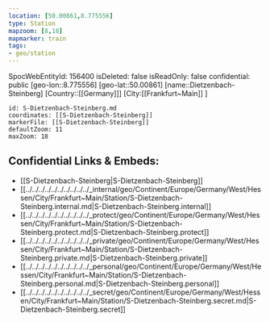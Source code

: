 ```yaml
---
location: [50.00861,8.775556]
type: Station 
mapzoom: [8,18] 
mapmarker: train 
tags:
- geo/station
---
```

SpocWebEntityId: 156400
isDeleted: false
isReadOnly: false
confidential: public
[geo-lon::8.775556]
[geo-lat::50.00861]
[name::Dietzenbach-Steinberg]
[Country::[[Germany]]]
[City:[[Frankfurt~Main]] ]


```leaflet
id: S-Dietzenbach-Steinberg.md
coordinates: [[S-Dietzenbach-Steinberg]]
markerFile: [[S-Dietzenbach-Steinberg]]
defaultZoom: 11 
maxZoom: 18
```


## Confidential Links & Embeds: 
- [[S-Dietzenbach-Steinberg|S-Dietzenbach-Steinberg]] 
- [[../../../../../../../../../../_internal/geo/Continent/Europe/Germany/West/Hessen/City/Frankfurt~Main/Station/S-Dietzenbach-Steinberg.internal.md|S-Dietzenbach-Steinberg.internal]] 
- [[../../../../../../../../../../_protect/geo/Continent/Europe/Germany/West/Hessen/City/Frankfurt~Main/Station/S-Dietzenbach-Steinberg.protect.md|S-Dietzenbach-Steinberg.protect]] 
- [[../../../../../../../../../../_private/geo/Continent/Europe/Germany/West/Hessen/City/Frankfurt~Main/Station/S-Dietzenbach-Steinberg.private.md|S-Dietzenbach-Steinberg.private]] 
- [[../../../../../../../../../../_personal/geo/Continent/Europe/Germany/West/Hessen/City/Frankfurt~Main/Station/S-Dietzenbach-Steinberg.personal.md|S-Dietzenbach-Steinberg.personal]] 
- [[../../../../../../../../../../_secret/geo/Continent/Europe/Germany/West/Hessen/City/Frankfurt~Main/Station/S-Dietzenbach-Steinberg.secret.md|S-Dietzenbach-Steinberg.secret]] 
